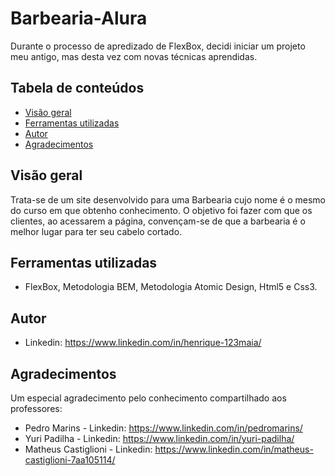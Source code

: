 # Barbearia-Alura

Durante o processo de apredizado de FlexBox, decidi iniciar um projeto meu antigo, mas desta vez com novas técnicas aprendidas. 

## Tabela de conteúdos
 
- [Visão geral](#visão-geral)
- [Ferramentas utilizadas](#ferramentas-utilizadas)
- [Autor](#autor)
- [Agradecimentos](#agradecimentos)

## Visão geral

Trata-se de um site desenvolvido para uma Barbearia cujo nome é o mesmo do curso em que obtenho conhecimento. O objetivo foi fazer com que os clientes, ao acessarem a página, convençam-se de que a barbearia é o melhor lugar para ter seu cabelo cortado.

## Ferramentas utilizadas

- FlexBox, Metodologia BEM, Metodologia Atomic Design, Html5 e Css3.

## Autor

- Linkedin: https://www.linkedin.com/in/henrique-123maia/

## Agradecimentos

 Um especial agradecimento pelo conhecimento compartilhado aos professores:
- Pedro Marins - Linkedin: https://www.linkedin.com/in/pedromarins/
- Yuri Padilha - Linkedin: https://www.linkedin.com/in/yuri-padilha/
- Matheus Castiglioni - Linkedin: https://www.linkedin.com/in/matheus-castiglioni-7aa105114/
